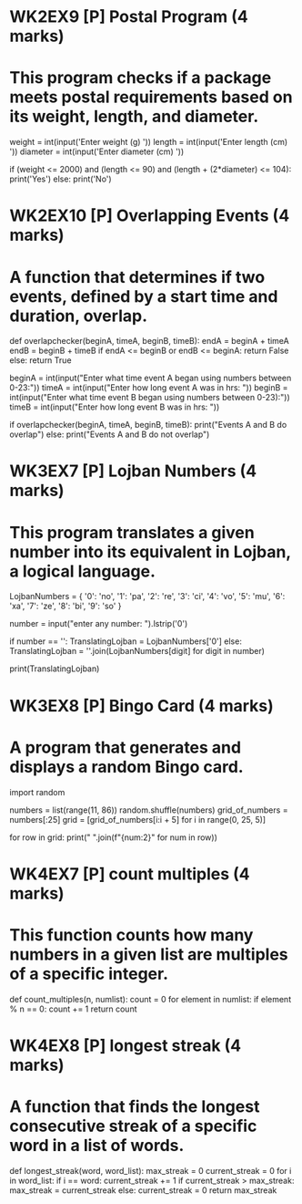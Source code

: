 # WK2EX9 [P] Postal Program (4 marks)
# This program checks if a package meets postal requirements based on its weight, length, and diameter.

weight = int(input('Enter weight (g) '))
length = int(input('Enter length (cm) '))
diameter = int(input('Enter diameter (cm) '))

if (weight <= 2000) and (length <= 90) and (length + (2*diameter) <= 104):
    print('Yes')
else:
    print('No')


# WK2EX10 [P] Overlapping Events (4 marks)
# A function that determines if two events, defined by a start time and duration, overlap.

def overlapchecker(beginA, timeA, beginB, timeB):
    endA = beginA + timeA
    endB = beginB + timeB
    if endA <= beginB or endB <= beginA:
        return False
    else:
        return True

beginA = int(input("Enter what time event A began using numbers between 0-23:"))
timeA = int(input("Enter how long event A was in hrs: "))
beginB = int(input("Enter what time event B began using numbers between 0-23):"))
timeB = int(input("Enter how long event B was in hrs: "))

if overlapchecker(beginA, timeA, beginB, timeB):
    print("Events A and B do overlap")
else:
    print("Events A and B do not overlap")


# WK3EX7 [P] Lojban Numbers (4 marks)
# This program translates a given number into its equivalent in Lojban, a logical language.

LojbanNumbers = {
    '0': 'no',
    '1': 'pa',
    '2': 're',
    '3': 'ci',
    '4': 'vo',
    '5': 'mu',
    '6': 'xa',
    '7': 'ze',
    '8': 'bi',
    '9': 'so'
}

number = input("enter any number: ").lstrip('0')

if number == '':
    TranslatingLojban = LojbanNumbers['0']
else:
    TranslatingLojban = ''.join(LojbanNumbers[digit] for digit in number)

print(TranslatingLojban)


# WK3EX8 [P] Bingo Card (4 marks)
# A program that generates and displays a random Bingo card.

import random

numbers = list(range(11, 86))
random.shuffle(numbers)
grid_of_numbers = numbers[:25]
grid = [grid_of_numbers[i:i + 5] for i in range(0, 25, 5)]

for row in grid:
    print(" ".join(f"{num:2}" for num in row))


# WK4EX7 [P] count multiples (4 marks)
# This function counts how many numbers in a given list are multiples of a specific integer.

def count_multiples(n, numlist):
    count = 0
    for element in numlist:
        if element % n == 0:
            count += 1
    return count


# WK4EX8 [P] longest streak (4 marks)
# A function that finds the longest consecutive streak of a specific word in a list of words.

def longest_streak(word, word_list):
    max_streak = 0
    current_streak = 0
    for i in word_list:
        if i == word:
            current_streak += 1
            if current_streak > max_streak:
                max_streak = current_streak
        else:
            current_streak = 0
    return max_streak








